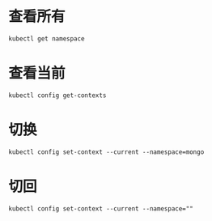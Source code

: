 # 查看所有

```shell
kubectl get namespace
```



# 查看当前

```shell
kubectl config get-contexts
```

# 切换

```shell
kubectl config set-context --current --namespace=mongo
```

# 切回

```shell
kubectl config set-context --current --namespace=""
```

